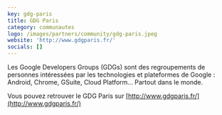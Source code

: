 ```yaml
---
key: gdg-paris
title: GDG Paris
category: communautes
logo: /images/partners/community/gdg-paris.jpeg
website: 'http://www.gdgparis.fr/'
socials: []
---
```


Les Google Developers Groups (GDGs) sont des regroupements de personnes intéressées par les technologies et plateformes de Google : Android, Chrome, GSuite, Cloud Platform... Partout dans le monde.

Vous pouvez retrouver le GDG Paris sur [http://www.gdgparis.fr/](http://www.gdgparis.fr/)
